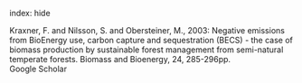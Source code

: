 index: hide

<div class="Citation">

  <div class="Citation-body">
    <div class="Citation-text">Kraxner, F. and Nilsson, S. and Obersteiner, M., 2003: Negative emissions from BioEnergy use, carbon capture and sequestration (BECS) - the case of biomass production by sustainable forest management from semi-natural temperate forests. <span class="Article-journal">Biomass and Bioenergy, </span><span class="Article-volume">24, </span>285-296pp.</div>
    <div class="Citation-links">
      <div class="CitationLink" data-href="https://scholar.google.com/scholar?q=Negative+emissions+from+BioEnergy+use%2C+carbon+capture+and+sequestration+%28BECS%29+-+the+case+of+biomass+production+by+sustainable+forest+management+from+semi-natural+temperate+forests">
        <div class="CitationLink-icon CitationLink-Scholar"></div>
        <div class="CitationLink-text">Google Scholar</div>
      </div>
    </div>
  </div>
</div>


<div class="Citation-copy">

</div>